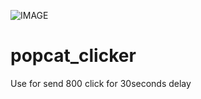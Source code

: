 ![IMAGE](https://user-images.githubusercontent.com/87413459/129489125-2fd2698d-8bd9-46d6-92ea-9ec21ab5c3e2.png)
# popcat_clicker
Use for send 800 click for 30seconds delay
